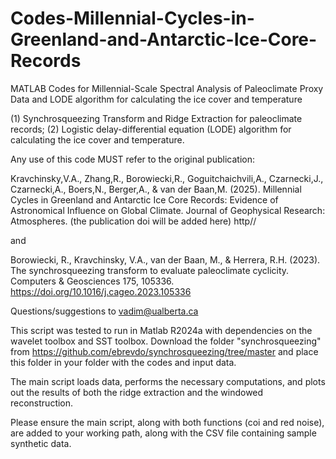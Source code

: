 # Codes-Millennial-Cycles-in-Greenland-and-Antarctic-Ice-Core-Records
MATLAB Codes for Millennial-Scale Spectral Analysis of Paleoclimate Proxy Data and LODE algorithm for calculating the ice cover and temperature

(1) Synchrosqueezing Transform and Ridge Extraction for paleoclimate records; (2) Logistic delay-differential equation (LODE) algorithm for calculating the ice cover and temperature.

Any use of this code MUST refer to the original publication: 

Kravchinsky,V.A., Zhang,R., Borowiecki,R., Goguitchaichvili,A., Czarnecki,J., Czarnecki,A., Boers,N., Berger,A., & van der Baan,M. (2025). Millennial Cycles in Greenland and Antarctic Ice Core Records: Evidence of Astronomical Influence on Global Climate. Journal of Geophysical Research: Atmospheres. (the publication doi will be added here) http//

and

Borowiecki, R., Kravchinsky, V.A., van der Baan, M., & Herrera, R.H. (2023). The synchrosqueezing transform to evaluate paleoclimate cyclicity. Computers & Geosciences 175, 105336. https://doi.org/10.1016/j.cageo.2023.105336

Questions/suggestions to vadim@ualberta.ca

This script was tested to run in Matlab R2024a with dependencies on the wavelet toolbox and SST toolbox. Download the folder "synchrosqueezing" from https://github.com/ebrevdo/synchrosqueezing/tree/master and place this folder in your folder with the codes and input data.

The main script loads data, performs the necessary computations, and plots out the results of both the ridge extraction and the windowed reconstruction.

Please ensure the main script, along with both functions (coi and red noise), are added to your working path, along with the CSV file containing sample synthetic data.
